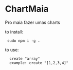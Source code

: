 # ChartMaia
Pro maia fazer umas charts

to install: 
  ```
   sudo npm i -g .
   ```
  
to use:
 
  ```
    create "array"
    example: create "[1,2,3,4]"
   ```
